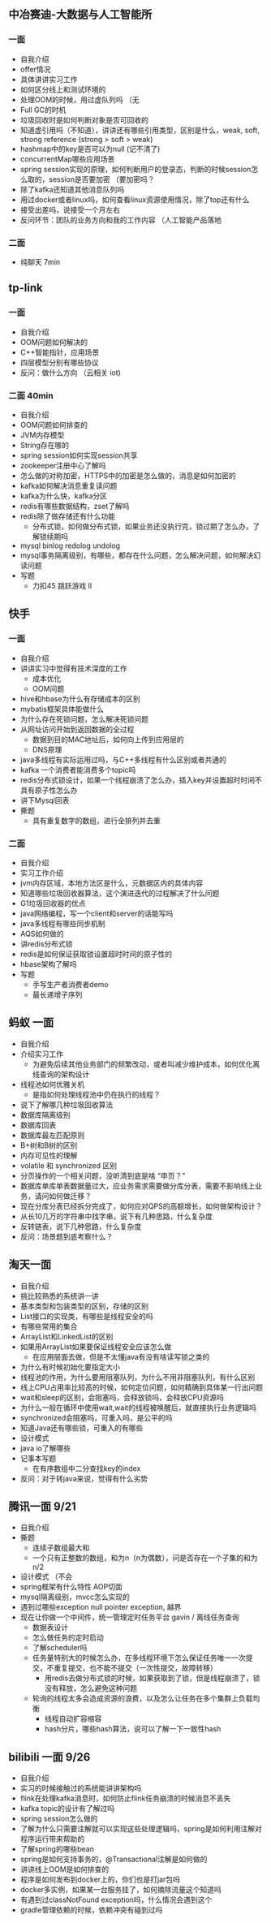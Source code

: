 ## 中冶赛迪-大数据与人工智能所
### 一面
- 自我介绍
- offer情况
- 具体讲讲实习工作
- 如何区分线上和测试环境的
- 处理OOM的时候，用过虚队列吗 （无
- Full GC的时机
- 垃圾回收时是如何判断对象是否可回收的
- 知道虚引用吗（不知道），讲讲还有哪些引用类型，区别是什么，weak, soft, strong reference (strong > soft > weak)
- hashmap中的key是否可以为null (记不清了)
- concurrentMap哪些应用场景
- spring session实现的原理，如何判断用户的登录态，判断的时候session怎么取的，session是否要加密 （要加密吗？
- 除了kafka还知道其他消息队列吗
- 用过docker或者linux吗，如何查看linux资源使用情况，除了top还有什么
- 接受出差吗，说接受一个月左右
- 反问环节：团队的业务方向和我的工作内容 （人工智能产品落地

### 二面
- 纯聊天 7min


## tp-link
### 一面 
- 自我介绍
- OOM问题如何解决的
- C++智能指针，应用场景
- 四层模型分别有哪些协议
- 反问：做什么方向 （云相关 iot)

### 二面 40min
- 自我介绍
- OOM问题如何排查的
- JVM内存模型
- String存在哪的
- spring session如何实现session共享
- zookeeper注册中心了解吗
- 怎么做的对称加密，HTTPS中的加密是怎么做的，消息是如何加密的
- kafka如何解决消息重复读问题
- kafka为什么快，kafka分区
- redis有哪些数据结构，zset了解吗
- redis除了做存储还有什么功能
  - 分布式锁，如何做分布式锁，如果业务还没执行完，锁过期了怎么办，了解锁续期吗
- mysql binlog redolog undolog
- mysql事务隔离级别，有哪些，都存在什么问题，怎么解决问题，如何解决幻读问题
- 写题
  - 力扣45 跳跃游戏 II


## 快手
### 一面
- 自我介绍
- 讲讲实习中觉得有技术深度的工作
  - 成本优化
  - OOM问题
- hive和hbase为什么有存储成本的区别
- mybatis框架具体能做什么
- 为什么存在死锁问题，怎么解决死锁问题
- 从网址访问开始到返回数据的全过程
  - 数据到目的MAC地址后，如何向上传到应用层的
  - DNS原理
- java多线程有实际运用过吗，与C++多线程有什么区别或者共通的
- kafka 一个消费者能消费多个topic吗
- redis分布式锁设计，如果一个线程崩溃了怎么办，插入key并设置超时时间不具有原子性怎么办
- 讲下Mysql回表
- 撕题
  - 具有重复数字的数组，进行全排列并去重

### 二面
- 自我介绍
- 实习工作介绍
- jvm内存区域，本地方法区是什么，元数据区内的具体内容
- 知道哪些垃圾回收器算法，这个演进迭代的过程解决了什么问题
- G1垃圾回收器的优点
- java网络编程，写一个client和server的话能写吗
- java多线程有哪些同步机制
- AQS如何做的
- 讲redis分布式锁
- redis是如何保证获取锁设置超时时间的原子性的
- hbase架构了解吗
- 写题
  - 手写生产者消费者demo
  - 最长递增子序列
  

## 蚂蚁 一面
- 自我介绍
- 介绍实习工作 
  - 为避免后续其他业务部门的频繁改动，或者叫减少维护成本，如何优化离线查询的架构设计
- 线程池如何优雅关机
  - 是指如何处理线程池中仍在执行的线程？
- 说下了解哪几种垃圾回收算法
- 数据库隔离级别
- 数据库回表
- 数据库最左匹配原则
- B+树和B树的区别
- 内存可见性的理解
- volatile 和 synchronized 区别
- 分页操作的一个相关问题，没听清到底是啥 “申页？”
- 数据库单库单表数据量过大，应业务需求需要做分库分表，需要不影响线上业务，请问如何做迁移？
- 现在分库分表已经拆分完成了，如何应对QPS的高额增长，如何做架构设计？
- 从长10几万的字符串中找字串，说下有几种思路，什么复杂度
- 反转链表，说下几种思路，什么复杂度
- 反问：场景题到底考察什么？

## 淘天一面
- 自我介绍
- 挑比较熟悉的系统讲一讲
- 基本类型和包装类型的区别，存储的区别
- List接口的实现类，有哪些是线程安全的吗
- 有哪些常用的集合
- ArrayList和LinkedList的区别
- 如果用ArrayList如果要保证线程安全应该怎么做
  - 在应用层面去做，但是不太懂java有没有啥读写锁之类的
- 为什么有时候初始化要指定大小
- 线程池的作用，为什么要用阻塞队列，为什么不用非阻塞队列，有什么区别
- 线上CPU占用率比较高的时候，如何定位问题，如何精确到具体某一行出问题
- wait和sleep的区别，会阻塞吗，会释放锁吗，会释放CPU资源吗
- 为什么一般在循环中使用wait,wait的线程被唤醒后，就直接执行业务逻辑吗
- synchronized会阻塞吗，可重入吗，是公平的吗
- 知道Java还有哪些锁，可重入的有哪些
- 设计模式
- java io了解哪些
- 记事本写题
  - 在有序数组中二分查找key的index
- 反问：对于转java来说，觉得有什么劣势


## 腾讯一面 9/21
- 自我介绍
- 撕题
  - 连续子数组最大和
  - 一个只有正整数的数组，和为n（n为偶数），问是否存在一个子集的和为n/2
- 设计模式 （不会
- spring框架有什么特性 AOP切面
- mysql隔离级别，mvcc怎么实现的
- 遇到过哪些exception null pointer exception, 越界
- 现在让你做一个中间件，统一管理定时任务平台 gavin / 离线任务查询
  - 数据表设计
  - 怎么做任务的定时启动
  - 了解scheduler吗
  - 任务量特别大的时候怎么办，在多线程环境下怎么保证任务唯一一次提交，不重复提交，也不能不提交（一次性提交，故障转移）
    - 用redis去做分布式锁的时候，如果获取到了锁，但是线程崩溃了，锁没有释放，怎么避免这种问题
  - 轮询的线程太多会造成资源的浪费，以及怎么让任务在多个集群上负载均衡
    - 线程自动扩容缩容
    - hash分片，哪些hash算法，说可以了解一下一致性hash


## bilibili 一面 9/26
- 自我介绍
- 实习的时候接触过的系统能讲讲架构吗
- flink在处理kafka消息时，如何防止flink任务崩溃的时候消息不丢失
- kafka topic的设计有了解过吗
- spring session怎么做的
- 了解为什么只需要注解就可以实现这些处理逻辑吗，spring是如何利用注解对程序运行带来帮助的
- 了解spring的哪些bean
- spring是如何支持事务的，@Transactional注解是如何做的
- 讲讲线上OOM是如何排查的
- 程序是如何发布到docker上的，你们也是打jar包吗
- docker多实例，如果某一台服务挂了，如何摘除流量这个知道吗
- 有遇到过classNotFound exception吗，什么情况会遇到这个
- gradle管理依赖的时候，依赖冲突有碰到过吗
